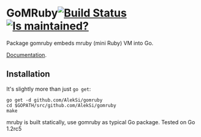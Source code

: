 GoMRuby[![Build Status](https://secure.travis-ci.org/AlekSi/gomruby.png)](https://travis-ci.org/AlekSi/gomruby) [![Is maintained?](http://stillmaintained.com/AlekSi/gomruby.png)](http://stillmaintained.com/AlekSi/gomruby)
=======

Package gomruby embeds mruby (mini Ruby) VM into Go.

[Documentation](http://godoc.org/github.com/AlekSi/gomruby).

Installation
------------
It's slightly more than just `go get`:

    go get -d github.com/AlekSi/gomruby
    cd $GOPATH/src/github.com/AlekSi/gomruby
    make

mruby is built statically, use gomruby as typical Go package.
Tested on Go 1.2rc5

